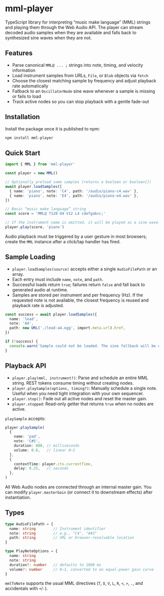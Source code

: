 # mml-player

TypeScript library for interpreting “music make language” (MML) strings and playing them through the Web Audio API. The player can stream decoded audio samples when they are available and falls back to synthesized sine waves when they are not.

## Features
- Parse canonical `MML@ ... ;` strings into note, timing, and velocity information
- Load instrument samples from URLs, `File`, or `Blob` objects via `fetch`
- Choose the closest matching sample by frequency and adjust playback rate automatically
- Fallback to an `OscillatorNode` sine wave whenever a sample is missing or fails to load
- Track active nodes so you can stop playback with a gentle fade-out

## Installation
Install the package once it is published to npm:

```bash
npm install mml-player
```

## Quick Start
```ts
import { MML } from 'mml-player'

const player = new MML()

// Optionally preload some samples (returns a boolean or boolean[])
await player.loadSamples([
  { name: 'piano', note: 'C4', path: '/audio/piano-c4.wav' },
  { name: 'piano', note: 'E4', path: '/audio/piano-e4.wav' },
])

// Basic “music make language” string
const score = 'MML@ T120 O4 V12 L4 cdefgab>c;'

// If the instrument name is omitted, it will be played as a sine wave.
player.play(score, 'piano')
```

Audio playback must be triggered by a user gesture in most browsers; create the `MML` instance after a click/tap handler has fired.

## Sample Loading
- `player.loadSamples(source)` accepts either a single `AudioFilePath` or an array.
- Each entry must include `name`, `note`, and `path`.
- Successful loads return `true`; failures return `false` and fall back to generated audio at runtime.
- Samples are stored per instrument and per frequency (Hz). If the requested note is not available, the closest frequency is reused and playback rate is adjusted.

```ts
const success = await player.loadSamples({
  name: 'lead',
  note: 'A4',
  path: new URL('./lead-a4.ogg', import.meta.url).href,
})

if (!success) {
  console.warn('Sample could not be loaded. The sine fallback will be used.')
}
```

## Playback API
- `player.play(mml, instrument?)`: Parse and schedule an entire MML string. REST tokens consume timing without creating nodes.
- `player.playSample(options, timing?)`: Manually schedule a single note. Useful when you need tight integration with your own sequencer.
- `player.stop()`: Fade out all active nodes and reset the master gain.
- `player.stopped`: Read-only getter that returns `true` when no nodes are active.

`playSample` accepts:

```ts
player.playSample(
  {
    name: 'pad',
    note: 'C#5',
    duration: 800, // milliseconds
    volume: 0.6,   // linear 0~1
  },
  {
    contextTime: player.ctx.currentTime,
    delay: 0.25,   // seconds
  },
)
```

All Web Audio nodes are connected through an internal master gain. You can modify `player.masterGain` (or connect it to downstream effects) after instantiation.

## Types
```ts
type AudioFilePath = {
  name: string        // Instrument identifier
  note: string        // e.g., "C4", "A#3"
  path: string        // URL or browser-resolvable location
}

type PlayNoteOptions = {
  name: string
  note: string
  duration?: number   // defaults to 1000 ms
  volume?: number     // 0~1, converted to an equal-power gain curve
}
```

`mmlToNote` supports the usual MML directives (`T`, `O`, `V`, `L`, `R`, `<`, `>`, `.`, and accidentals with `+`/`-`).
